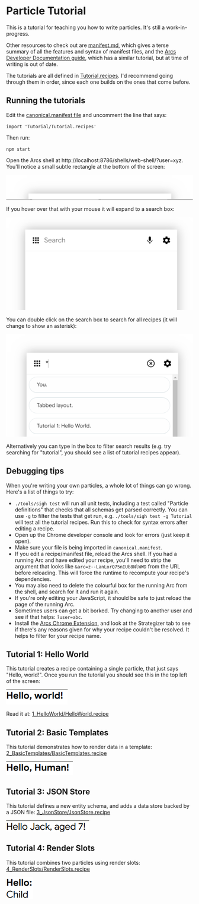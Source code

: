 # Particle Tutorial

This is a tutorial for teaching you how to write particles. It's still a work-in-progress.

Other resources to check out are [manifest.md](../../src/runtime/manifest.md), which gives a terse summary of all the features and syntax of
manifest files, and the [Arcs Developer Documentation guide](https://docs.google.com/document/d/1F6Q4u_VbXGlfYUm0y_OSNJOe9nIeSCnrRMZnls8Hkvg),
which has a similar tutorial, but at time of writing is out of date.

The tutorials are all defined in [Tutorial.recipes](Tutorial.recipes). I'd recommend going through them in order, since each one builds on the
ones that come before.

## Running the tutorials

Edit the [canonical.manifest file](../canonical.manifest) and uncomment the line that says:

```
import 'Tutorial/Tutorial.recipes'
```

Then run:

```
npm start
```

Open the Arcs shell at http://localhost:8786/shells/web-shell/?user=xyz. You'll notice a small subtle rectangle at the bottom of the screen:

![Shell rectangle](screenshots/shell-rectangle.png)

If you hover over that with your mouse it will expand to a search box:

![Shell search](screenshots/shell-search.png)

You can double click on the search box to search for all recipes (it will change to show an asterisk):

![Shell search all](screenshots/shell-search-all.png)

Alternatively you can type in the box to filter search results (e.g. try searching for "tutorial", you should see a list of tutorial recipes
appear).

## Debugging tips

When you're writing your own particles, a whole lot of things can go wrong. Here's a list of things to try:

* `./tools/sigh test` will run all unit tests, including a test called "Particle definitions" that checks that all schemas get parsed correctly.
  You can use `-g` to filter the tests that get run, e.g. `./tools/sigh test -g Tutorial` will test all the tutorial recipes. Run this to check
  for syntax errors after editing a recipe.
* Open up the Chrome developer console and look for errors (just keep it open).
* Make sure your file is being imported in `canonical.manifest`.
* If you edit a recipe/manifest file, reload the Arcs shell. If you had a running Arc and have edited your recipe, you'll need to strip the
  argument that looks like `&arc=z--LanLorQ75nIUb8NlWWD` from the URL before reloading. This will force the runtime to recompute your recipe's
  dependencies.
* You may also need to delete the colourful box for the running Arc from the shell, and search for it and run it again.
* If you're only editing your JavaScript, it should be safe to just reload the page of the running Arc.
* Sometimes users can get a bit borked. Try changing to another user and see if that helps: `?user=abc`.
* Install the [Arcs Chrome Extension](../../extension/README.md), and look at the Strategizer tab to see if there's any reasons given for why
  your recipe couldn't be resolved. It helps to filter for your recipe name.

## Tutorial 1: Hello World

This tutorial creates a recipe containing a single particle, that just says "Hello, world!". Once you run the tutorial you should see this in
the top left of the screen:

![Tutorial 1 image](screenshots/1-hello-world.png)

Read it at: [1_HelloWorld/HelloWorld.recipe]()

## Tutorial 2: Basic Templates

This tutorial demonstrates how to render data in a template:  [2_BasicTemplates/BasicTemplates.recipe]()

![Tutorial 2 image](screenshots/2-basic-template.png)

## Tutorial 3: JSON Store

This tutorial defines a new entity schema, and adds a data store backed by a JSON file: [3_JsonStore/JsonStore.recipe]()

![Tutorial 3 image](screenshots/3-json-store.png)

## Tutorial 4: Render Slots

This tutorial combines two particles using render slots: [4_RenderSlots/RenderSlots.recipe]()

![Tutorial 4 image](screenshots/4-render-slots.png)
